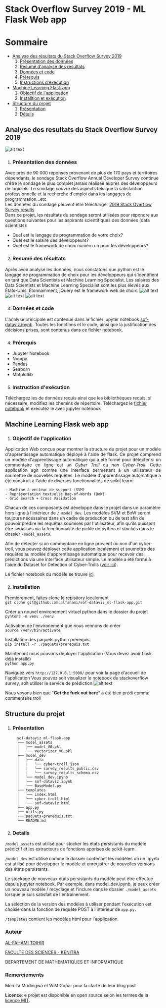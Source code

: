 # Stack Overflow Survey 2019 - ML Flask Web app

# Sommaire

 * [Analyse des résultats du Stack Overflow Survey 2019](#stack-overflow)
      1. [Présentation des données](#presentation) 
      2. [Résumé d'analyse des résultats](#resume-resultat)
      3. [Données et code](#code-donnees)
      4. [Prérequis](#prerequis)
      5. [Instructions d'exécution](instructions)
 * [Machine Learning Flask app](#ml-flask-app)
      1. [Objectif de l'application](#objectif)
      2. [Installtion et exécution](#installation)
 * [Structure du projet](#repository)
      1. [Présentation](#projet-presentation)
      2. [Détails](#details)

## Analyse des resultats du Stack Overflow Survey 2019 <a name="stack-overflow"></a>
![alt text](https://github.com/alfahami/sof-dataviz_ml-flask-app/blob/master/screen/troll-2020-02-17_03.57.gif "Simulation de l'application")
  1. ### Présentation des données <a name="presentation"></a>
Avec près de 90 000 réponses provenant de plus de 170 pays et territoires dépendants, le sondage Stack Overflow Annual Developer Survey continue d'être le sondage le plus complet jamais réalisée auprès des développeurs de logiciels. Le sondage couvre des aspects tels que la satisfaction professionnelle et la recherche d'emploi dans les langages de programmation...etc<br>
Les données du sondage peuvent être télécharger [2019 Stack Overflow Survey results](https://insights.stackoverflow.com/survey)<br>
Dans ce projet, les résultats du sondage seront utilisées pour répondre aux questions suivantes pour les aspirants scientifiques des données (data scientists):

  * Quel est le langage de programmation de votre choix?
  * Quel est le salaire des développeurs?
  * Quel est le framework de choix numéro un pour les développeurs?

  2. ### Resumé des résultats <a name="resume-resultat"></a>
Après avoir analysé les données, nous constatons que python est le langage de programmation de choix pour les développeurs qui s'identifient en tant que Data Scientists et Machine Learning Specialist. Les salaires des Data Scientists et Machine Learning Specialist sont les plus élevés aux États-Unis. Étonnamment, jQuery est le framework web de choix.
![alt text](https://github.com/alfahami/sof-dataviz_ml-flask-app/blob/master/screen/prefered-languages.png "Python est le langage préféré des DataScientist")
![alt text](https://github.com/alfahami/sof-dataviz_ml-flask-app/blob/master/screen/salaries_pour_data_science_usa.png "Salaire des datascientists aux USA")
![alt text](https://github.com/alfahami/sof-dataviz_ml-flask-app/blob/master/screen/framework-ds-ml.png "Frameworks préféré des Data Scientist - ML Specialist")

  3. ### Données et code <a name="code-donnees"></a>

L'analyse principale est contenue dans le fichier jupyter notebook [sof-dataviz.ipynb](https://github.com/alfahami/sof-dataviz_ml-flask-app/blob/master/model_dev/sof-dataviz.ipynb). Toutes les fonctions et le code, ainsi que la justification des décisions prises, sont contenus dans ce fichier notebook.

  4. ### Prérequis <a name="prerequis"></a>
   * Jupyter Notebook
   * Numpy
   * Pandas
   * Seaborn
   * Matplotlib
    
  5. ### Instruction d'exécution
Téléchargez les de données requis ainsi que les bibliothèques requis, si nécessaire, modifiez les chemins de répertoire.
Téléchargez le [fichier notebook](https://github.com/alfahami/sof-dataviz_ml-flask-app/blob/master/model_dev/sof-dataviz.ipynb) et exécutez le avec jupyter notebook

## Machine Learning Flask web app <a name="ml-flask-app"></a>
   1. ### Objectif de l'application <a name="objectif"></a>
<p align="justify">
Application Web conçue pour montrer la structure du projet pour un modèle d'apprentissage automatique déployé à l'aide de flask. Ce projet comprend un modèle d'apprentissage automatique qui a été formé pour détecter si un commentaire en ligne est un <i>Cyber Troll</i> ou <i>non Cyber-Troll</i>. Cette application agit comme une interface permettant à un utilisateur de soumettre de nouvelles requêtes. Le modèle d'apprentissage automatique a été construit à l'aide de diverses fonctionnalités de scikit learn:

    - Machine à vecteur de support (SVM)
    - Représentation textuelle Bag-of-Words (BoW)
    - Grid Search + Cross Validation

Chacun de ces composants est développé dans le projet dans un paramètre hors ligne à l'intérieur de `/ model_dev`. Les modèles SVM et BoW seront toujours nécessaires dans un cadre de production ou de test afin de pouvoir prédire les requêtes soumises par l'utilisateur, afin qu'ils puissent être sérialisés via la fonctionnalité de pickle de python et stockés dans le dossier `/model_assets`.

Afin de détecter si un commentaire en ligne provient ou non d'un cyber-troll, vous pouvez déployer cette application localement et soumettre des requêtes au modèle d'apprentissage automatique pour recevoir des prédictions via une interface utilisateur simple. Le modèle a été formé à l'aide du Dataset for Detection of Cyber-Trolls ([voir ici](https://dataturks.com/projects/abhishek.narayanan/Dataset-for-Detection-of-Cyber-Trolls)). 

Le fichier notebook du modèle se trouve [ici](https://github.com/alfahami/sof-dataviz_ml-flask-app/blob/master/model_dev/model_dev.ipynb).
</p>

   2. ### Installation <a name="installation"></a>
Premièrement, faites clone le repisitory localement\
`git clone git@github.com:alfahami/sof-dataviz_ml-flask-app.git`

Créer un nouvel environement virtuel python dans le dossier du projet\
`pyhton3 -m venv ./venv`

Activation de l'environement que nous vennons de créer\
`source /venv/bin/activate`

Installation des paquets python prérequis\
`pip install -r ./paquets-prerequis.txt`

Maintenant nous pouvons déployer l'application (Vous devez avoir flask déjà installé)\
`python app.py`

Naviguez vers `http://127.0.0.1:5000/` pour voir la page d'accueil de l'application
Vous pouvez soit visualizer le notebook du stackoverflow survey, soit utiliser le service de prédiction
![alt text](https://github.com/alfahami/sof-dataviz_ml-flask-app/blob/master/screen/troll-test.png "Test du service de prédiction")

Nous voyons bien que "**Get the fuck out here**" a été bien prédi comme commentaire troll

## Structure du projet <a name="repository"></a>
   1. ### Présentation <a name="projet-presentation"></a>
            sof-dataviz_ml-flask-app
            ├── model_assets
            │   ├── model_V0.pkl
            │   └── vectorizer_V0.pkl
            ├── model_dev
            │   ├── data
            │   |   └── cyber-troll.json
            │   |   └── survey_results_public.csv
            │   |   └── survey_results_schema.csv
            │   └── model_dev.ipynb
            │   └── sof-dataviz.ipynb
            │   └── BaseModel.py
            ├── templates
            │   └── index.html
            │   └── cyber-troll.html
            │   └── sof-dataviz.html
            ├── app.py
            ├── utils.py
            ├── paquets-prerequis.txt
            └── README.md

   2. ### Details <a name="details"></a>

`/model_assets` est utilisé pour stocker les états persistants du modèle prédictif et les extracteurs de fonctions apprises de scikit-learn.

`/model_dev` est utilisé comme le dossier contenant les modèles où un .ipynb est utilisé pour développer le modèle et enregistrer de nouvelles versions des états persistants.

Le stockage de nouveaux états persistants du modèle peut être effectué depuis jupyter notebook. Par exemple, dans model_dev.ipynb, je peux créer un nouveau modèle / recyclage et l'inclure dans le dossier `./model_assets` lorsque je suis satisfait de l'entrainement.

La sélection de la version des modèles à utiliser pendant l'exécution est choisie dans la fonction de requête POST à l'intérieur de `app.py.`

`/templates` contient les modèles html pour l'application.

### Auteur
[AL-FAHAMI TOIHIR](https://alfahami.github.io/ "View my resume")

[FACULTE DES SCIENCES - KENITRA](http://fs.uit.ac.ma/ "Site officiel de FSK")

DEPARTEMENT DE MATHEMATIQUES ET INFORMATIQUE

### Remerciements
Merci à Modingwa et W.M Gopar pour la clarté de leur blog post


**Licence**: e projet est disponible en open source selon les termes de la [licence MIT](https://opensource.org/licenses/MIT).

